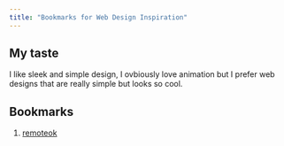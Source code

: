 ```yaml
---
title: "Bookmarks for Web Design Inspiration"
---
```


## My taste
I like sleek and simple design, I ovbiously love animation but I prefer web designs that are really simple but looks so cool.

## Bookmarks
1. [remoteok](https://remoteok.com/)
